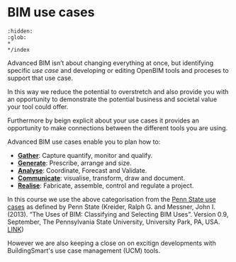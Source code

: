 

# BIM use cases

```{toctree}
:hidden:
:glob:
*
*/index
```
Advanced BIM isn’t about changing everything at once, but identifying   specific _use case_ and developing or editing OpenBIM tools and proceses to support that use case. 

In this way we reduce the potential to overstretch and also provide you with an opportunity to demonstrate the potential business and societal value your tool could offer.

Furthermore by beign explicit about your use cases it provides an opportunity to make connections between the different tools you are using.

Advanced BIM use cases enable you to plan how to:

* **[Gather]**: Capture quantify, monitor and qualify.
* **[Generate]**: Prescribe, arrange and size.
* **[Analyse]**: Coordinate, Forecast and Validate.
* **[Communicate]**: visualise, transform, draw and document.
* **[Realise]**: Fabricate, assemble, control and regulate a project.

In this  course we use the above categorisation from the [Penn State use cases](/Uses/PennState/index) as defined by Penn State (Kreider, Ralph G. and Messner, John I. (2013). “The Uses of BIM: Classifying and Selecting BIM Uses”. Version 0.9, September, The Pennsylvania State University, University Park, PA, USA. [LINK](http://bim.psu.edu))

However we are also keeping a close on on excitign developments with BuildingSmart's use case management (UCM) tools.

[Gather]: /Uses/Gather/index.md
[Generate]: /Uses/Generate/index.md
[Analyse]: /Uses/Analyse/index.md
[Communicate]: /Uses/Communicate/index.md
[Realise]: /Uses/Realise/index.md

